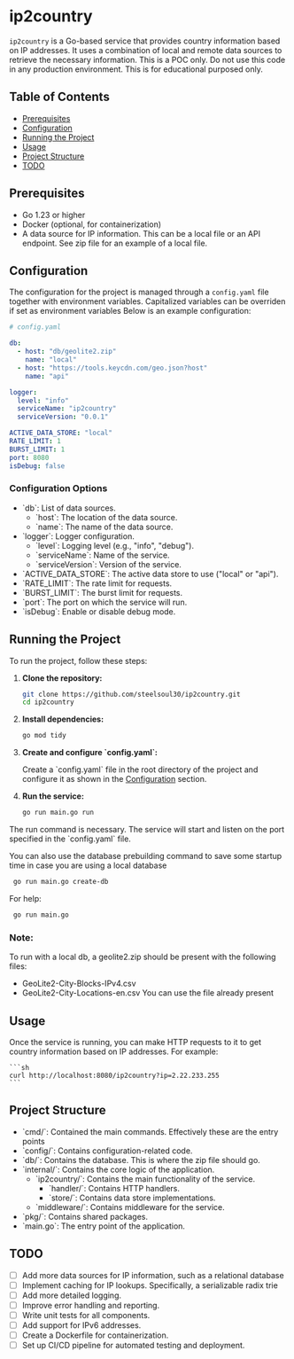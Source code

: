 # ip2country

`ip2country` is a Go-based service that provides country information based on IP addresses. It uses a combination of local and remote data sources to retrieve the necessary information.
This is a POC only. Do not use this code in any production environment. This is for educational purposed only.

## Table of Contents
- [Prerequisites](#prerequisites)
- [Configuration](#configuration)
- [Running the Project](#running-the-project)
- [Usage](#usage)
- [Project Structure](#project-structure)
- [TODO](#todo)


## Prerequisites

- Go 1.23 or higher
- Docker (optional, for containerization)
- A data source for IP information. This can be a local file or an API endpoint. See zip file for an example of a local file.
 
## Configuration

The configuration for the project is managed through a `config.yaml` file together with environment variables. Capitalized variables can be overriden if set as environment variables
Below is an example configuration:

```yaml
# config.yaml

db:
  - host: "db/geolite2.zip"
    name: "local"
  - host: "https://tools.keycdn.com/geo.json?host"
    name: "api"

logger:
  level: "info"
  serviceName: "ip2country"
  serviceVersion: "0.0.1"

ACTIVE_DATA_STORE: "local"
RATE_LIMIT: 1
BURST_LIMIT: 1
port: 8080
isDebug: false
```
### Configuration Options

- \`db\`: List of data sources.
  - \`host\`: The location of the data source.
  - \`name\`: The name of the data source.
- \`logger\`: Logger configuration.
  - \`level\`: Logging level (e.g., "info", "debug").
  - \`serviceName\`: Name of the service.
  - \`serviceVersion\`: Version of the service.
- \`ACTIVE_DATA_STORE\`: The active data store to use ("local" or "api").
- \`RATE_LIMIT\`: The rate limit for requests.
- \`BURST_LIMIT\`: The burst limit for requests.
- \`port\`: The port on which the service will run.
- \`isDebug\`: Enable or disable debug mode.

## Running the Project

To run the project, follow these steps:

1. **Clone the repository:**

   ```sh
   git clone https://github.com/steelsoul30/ip2country.git
   cd ip2country
   ```

2. **Install dependencies:**

   ```sh
   go mod tidy
   ```

3. **Create and configure \`config.yaml\`:**

   Create a \`config.yaml\` file in the root directory of the project and configure it as shown in the [Configuration](#configuration) section.

4. **Run the service:**

   ```sh
   go run main.go run
   ```
  The run command is necessary.
  The service will start and listen on the port specified in the \`config.yaml\` file.
  
  You can also use the database prebuilding command to save some startup time in case you are using a local database
  ```sh
   go run main.go create-db
   ```
  For help:
  ```sh
   go run main.go
   ```

### Note:
To run with a local db, a geolite2.zip should be present with the following files:
- GeoLite2-City-Blocks-IPv4.csv
- GeoLite2-City-Locations-en.csv
You can use the file already present

## Usage
Once the service is running, you can make HTTP requests to it to get country information based on IP addresses. For example:
    
    ```sh
    curl http://localhost:8080/ip2country?ip=2.22.233.255
    ```
   
## Project Structure
- \`cmd/\`: Contained the main commands. Effectively these are the entry points
- \`config/\`: Contains configuration-related code.
-  \`db/\`: Contains the database. This is where the zip file should go.
- \`internal/\`: Contains the core logic of the application.
  - \`ip2country/\`: Contains the main functionality of the service.
    - \`handler/\`: Contains HTTP handlers.
    - \`store/\`: Contains data store implementations.
  - \`middleware/\`: Contains middleware for the service.
- \`pkg/\`: Contains shared packages.
- \`main.go\`: The entry point of the application.

## TODO

- [ ] Add more data sources for IP information, such as a relational database
- [ ] Implement caching for IP lookups. Specifically, a serializable radix trie
- [ ] Add more detailed logging.
- [ ] Improve error handling and reporting.
- [ ] Write unit tests for all components.
- [ ] Add support for IPv6 addresses.
- [ ] Create a Dockerfile for containerization.
- [ ] Set up CI/CD pipeline for automated testing and deployment.

